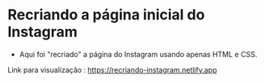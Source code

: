 # Recriando a página inicial do Instagram

- Aqui foi "recriado" a página do Instagram usando apenas HTML e CSS.

Link para visualização : https://recriando-instagram.netlify.app
